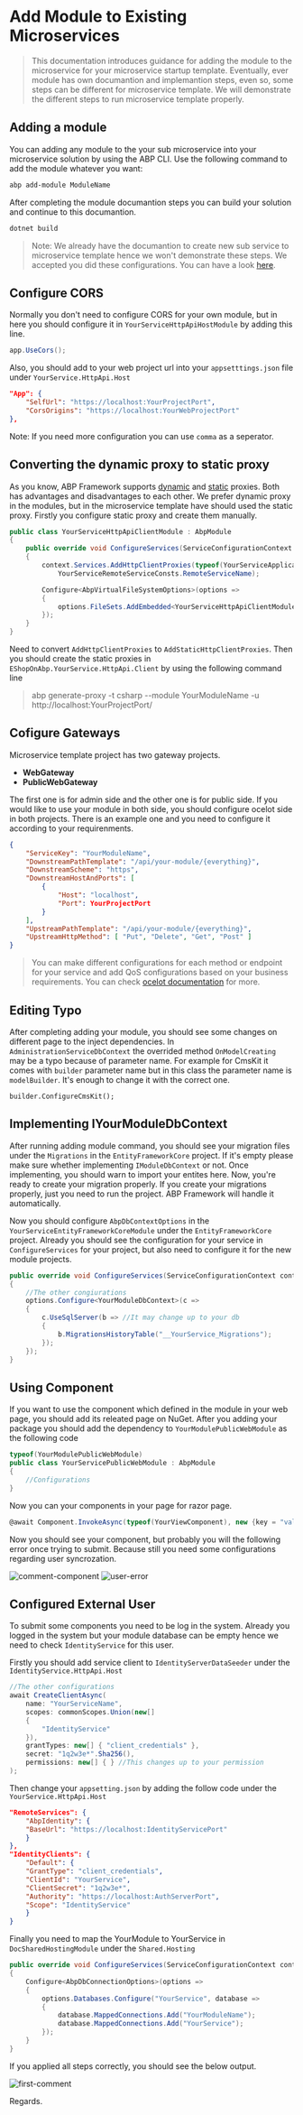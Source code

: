 # Add Module to Existing Microservices

> This documentation introduces guidance for adding the module to the microservice for your microservice startup template. Eventually, ever module has own documantion and implemantion steps, even so, some steps can be different for microservice template. We will demonstrate the different steps to run microservice template properly. 

## Adding a module

You can adding any module to the  your sub microservice into your microservice solution by using the ABP CLI. Use the following command to add the module whatever you want:

```powershell
abp add-module ModuleName
```

After completing the module documantion steps you can build your solution and continue to this documantion.

```bash
dotnet build
```

> Note: We already have the documantion to create new sub service to microservice template hence we won't demonstrate these steps. We accepted you did these configurations. You can have a look [here](https://docs.abp.io/en/commercial/latest/startup-templates/microservice/add-microservice). 

## Configure CORS

Normally you don't need to configure CORS for your own module, but in here you should configure it in `YourServiceHttpApiHostModule` by adding this line.

```csharp
app.UseCors();
```

Also, you should add to your web project url into your `appsetttings.json` file under `YourService.HttpApi.Host`

```json
"App": {
    "SelfUrl": "https://localhost:YourProjectPort",
    "CorsOrigins": "https://localhost:YourWebProjectPort"
},
```

Note: If you need more configuration you can use `comma` as a seperator. 

## Converting the dynamic proxy to static proxy

As you know, ABP Framework supports [dynamic](https://docs.abp.io/en/abp/latest/UI/AspNetCore/Dynamic-JavaScript-Proxies) and [static](https://docs.abp.io/en/abp/latest/UI/AspNetCore/Static-JavaScript-Proxies) proxies. Both has advantages and disadvantages to each other. We prefer dynamic proxy in the modules, but in the microservice template have should used the static proxy. Firstly you configure static proxy and create them manually.

```csharp
public class YourServiceHttpApiClientModule : AbpModule
{
    public override void ConfigureServices(ServiceConfigurationContext context)
    {
        context.Services.AddHttpClientProxies(typeof(YourServiceApplicationContractsModule).Assembly,
            YourServiceRemoteServiceConsts.RemoteServiceName);

        Configure<AbpVirtualFileSystemOptions>(options =>
        {
            options.FileSets.AddEmbedded<YourServiceHttpApiClientModule>();
        });
    }
}
```

Need to convert `AddHttpClientProxies` to `AddStaticHttpClientProxies`. Then you should create the static proxies in `EShopOnAbp.YourService.HttpApi.Client` by using the following command line

> abp generate-proxy -t csharp --module YourModuleName -u http://localhost:YourProjectPort/

## Cofigure Gateways
Microservice template project has two gateway projects.

- **WebGateway** 
- **PublicWebGateway**

The first one is for admin side and the other one is for public side. If you would like to use your module in both side, you should configure ocelot side in both projects. There is an example one and you need to configure it according to your requirenments.

```json
{
    "ServiceKey": "YourModuleName",
    "DownstreamPathTemplate": "/api/your-module/{everything}",
    "DownstreamScheme": "https",
    "DownstreamHostAndPorts": [
        {
            "Host": "localhost",
            "Port": YourProjectPort
        }
    ],
    "UpstreamPathTemplate": "/api/your-module/{everything}",
    "UpstreamHttpMethod": [ "Put", "Delete", "Get", "Post" ]
}
```

> You can make different configurations for each method or endpoint for your service and add QoS configurations based on your business requirements. You can check [ocelot documentation](https://ocelot.readthedocs.io/en/latest/) for more.

## Editing Typo

After completing adding your module, you should see some changes on different page to the inject dependencies. In `AdministrationServiceDbContext` the overrided method `OnModelCreating` may be a typo because of parameter name. For example for CmsKit it comes with `builder` parameter name but in this class the parameter name is `modelBuilder`. It's enough to change it with the correct one.

```chsarp
builder.ConfigureCmsKit();
```

## Implementing IYourModuleDbContext

After running adding module command, you should see your migration files under the `Migrations` in the `EntityFrameworkCore` project. If it's empty please make sure whether implementing `IModuleDbContext` or not. Once implementing, you should warn to import your entites here. Now, you're ready to create your migration properly. If you create your migrations properly, just you need to run the project. ABP Framework will handle it automatically.

Now you should configure `AbpDbContextOptions` in the `YourServiceEntityFrameworkCoreModule` under the `EntityFrameworkCore` project. Already you should see the configuration for your service in `ConfigureServices` for your project, but also need to configure it for the new module projects.

```csharp
public override void ConfigureServices(ServiceConfigurationContext context)
{
    //The other congiurations
    options.Configure<YourModuleDbContext>(c =>
    {
        c.UseSqlServer(b => //It may change up to your db
        {
            b.MigrationsHistoryTable("__YourService_Migrations");
        });
    });
}
``` 

## Using Component

If you want to use the component which defined in the module in your web page, you should add its releated page on NuGet. After you adding your package you should add the dependency to `YourModulePublicWebModule` as the following code

```csharp
typeof(YourModulePublicWebModule)
public class YourServicePublicWebModule : AbpModule
{
    //Configurations
}
```

Now you can your components in your page for razor page.
```csharp
@await Component.InvokeAsync(typeof(YourViewComponent), new {key = "value"})
```

Now you should see your component, but probably you will the following error once trying to submit. Because still you need some configurations regarding user syncrozation.

![comment-component](../images/comment-component.png)
![user-error](../images/user-error.png)

## Configured External User

To submit some components you need to be log in the system. Already you logged in the system but your module database can be empty hence we need to check `IdentityService` for this user. 

Firstly you should add service client to `IdentityServerDataSeeder` under the `IdentityService.HttpApi.Host`

```csharp
//The other configurations
await CreateClientAsync(
    name: "YourServiceName",
    scopes: commonScopes.Union(new[]
    {
        "IdentityService"
    }),
    grantTypes: new[] { "client_credentials" },
    secret: "1q2w3e*".Sha256(),
    permissions: new[] { } //This changes up to your permission
);
```

Then change your `appsetting.json` by adding the follow code under the `YourService.HttpApi.Host`
```json
"RemoteServices": {
    "AbpIdentity": {
    "BaseUrl": "https://localhost:IdentityServicePort"
    }
},
"IdentityClients": {
    "Default": {
    "GrantType": "client_credentials",
    "ClientId": "YourService",
    "ClientSecret": "1q2w3e*",
    "Authority": "https://localhost:AuthServerPort",
    "Scope": "IdentityService"
    }
}
```

Finally you need to map the YourModule to YourService in `DocSharedHostingModule` under the `Shared.Hosting`
```csharp
public override void ConfigureServices(ServiceConfigurationContext context)
{
    Configure<AbpDbConnectionOptions>(options =>
    {
        options.Databases.Configure("YourService", database =>
        {
            database.MappedConnections.Add("YourModuleName");
            database.MappedConnections.Add("YourService");
        });
    }
}
```

If you applied all steps correctly, you should see the below output.

![first-comment](../images/first-comment.png)

Regards.

